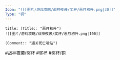 ```yaml
---
Icon: "![[图片/游戏攻略/战神夜袭/奖杯/恶月初升.png|30]]"
Type: "铜"
---
```

```ad-common-bronze-trophy
title: (Title:: "恶月初升")
![[图片/游戏攻略/战神夜袭/奖杯/恶月初升.png|100]]

(Comment:: "通关死亡哨站")
```

#战神夜袭/奖杯 #奖杯 #奖杯/铜
